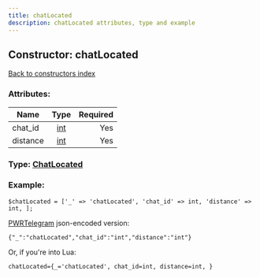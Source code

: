 ```yaml
---
title: chatLocated
description: chatLocated attributes, type and example
---
```

## Constructor: chatLocated  
[Back to constructors index](index.md)



### Attributes:

| Name     |    Type       | Required |
|----------|:-------------:|---------:|
|chat\_id|[int](../types/int.md) | Yes|
|distance|[int](../types/int.md) | Yes|



### Type: [ChatLocated](../types/ChatLocated.md)


### Example:

```
$chatLocated = ['_' => 'chatLocated', 'chat_id' => int, 'distance' => int, ];
```  

[PWRTelegram](https://pwrtelegram.xyz) json-encoded version:

```
{"_":"chatLocated","chat_id":"int","distance":"int"}
```


Or, if you're into Lua:  


```
chatLocated={_='chatLocated', chat_id=int, distance=int, }

```


